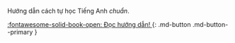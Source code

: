 Hướng dẫn cách tự học Tiếng Anh *chuẩn*.

[:fontawesome-solid-book-open: Đọc hướng dẫn! ](guide.md){: .md-button .md-button--primary }  